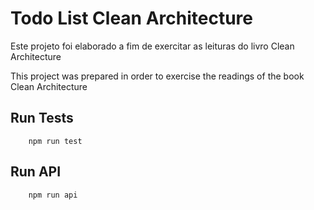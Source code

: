# Todo List Clean Architecture

<p>Este projeto foi elaborado a fim de exercitar as leituras do livro Clean Architecture</p>

<p>This project was prepared in order to exercise the readings of the book Clean Architecture</p>

## Run Tests
```
    npm run test
```

## Run API

```
    npm run api
```




